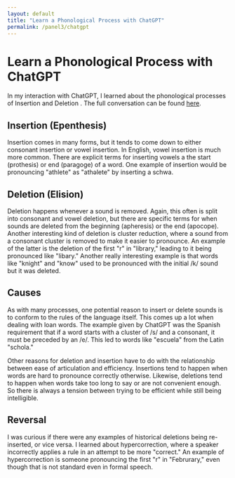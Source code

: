 ```yaml
---
layout: default
title: "Learn a Phonological Process with ChatGPT"
permalink: /panel3/chatgpt
---
```



# Learn a Phonological Process with ChatGPT
In my interaction with ChatGPT, I learned about the phonological processes of Insertion  and Deletion . The full conversation can be found [here](https://chatgpt.com/c/66f3c6ff-4150-800e-8f50-b4c1f1e12de7).

## Insertion (Epenthesis)
Insertion comes in many forms, but it tends to come down to either consonant insertion or vowel insertion. In English, vowel insertion is much more common. There are explicit terms for inserting vowels a the start (prothesis) or end (paragoge) of a word. One example of insertion would be pronouncing "athlete" as "athəlete" by inserting a schwa.

## Deletion (Elision)
Deletion happens whenever a sound is removed. Again, this often is split into consonant and vowel deletion, but there are specific terms for when sounds are deleted from the beginning (apheresis) or the end (apocope). Another interesting kind of deletion is cluster reduction, where a sound from a consonant cluster is removed to make it easier to pronounce. An example of the latter is the deletion of the first "r" in "library," leading to it being pronounced like "libary." Another really interesting example is that words like "knight" and "know" used to be pronounced with the initial /k/ sound but it was deleted.

## Causes
As with many processes, one potential reason to insert or delete sounds is to conform to the rules of the language itself. This comes up a lot when dealing with loan words. The example given by ChatGPT was the Spanish requirement that if a word starts with a cluster of /s/ and a consonant, it must be preceded by an /e/. This led to words like "escuela" from the Latin "schola."

Other reasons for deletion and insertion have to do with the relationship between ease of articulation and efficiency. Insertions tend to happen when words are hard to pronounce correctly otherwise. Likewise, deletions tend to happen when words take too long to say or are not convenient enough. So there is always a tension between trying to be efficient while still being intelligible.

## Reversal
I was curious if there were any examples of historical deletions being re-inserted, or vice versa. I learned about hypercorrection, where a speaker incorrectly applies a rule in an attempt to be more "correct." An example of hypercorrection is someone pronouncing the first "r" in "Februrary," even though that is not standard even in formal speech.





